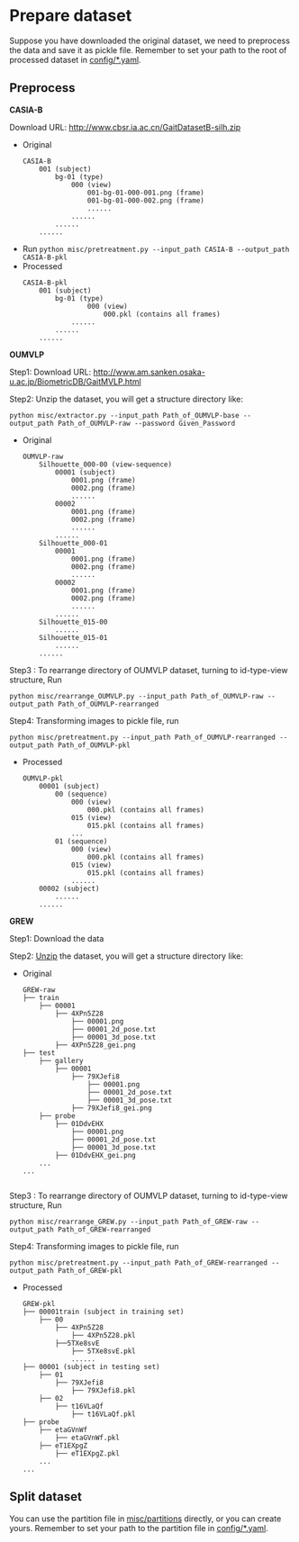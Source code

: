 # Prepare dataset
Suppose you have downloaded the original dataset, we need to preprocess the data and save it as pickle file. Remember to set your path to the root of processed dataset in [config/*.yaml](config/).

## Preprocess
**CASIA-B** 

Download URL: http://www.cbsr.ia.ac.cn/GaitDatasetB-silh.zip
- Original
    ```
    CASIA-B
        001 (subject)
            bg-01 (type)
                000 (view)
                    001-bg-01-000-001.png (frame)
                    001-bg-01-000-002.png (frame)
                    ......
                ......
            ......
        ......
    ```
- Run `python misc/pretreatment.py --input_path CASIA-B --output_path CASIA-B-pkl`
- Processed
    ```
    CASIA-B-pkl
        001 (subject)
            bg-01 (type)
                    000 (view)
                        000.pkl (contains all frames)
                ......
            ......
        ......
    ```
**OUMVLP** 

Step1: Download URL: http://www.am.sanken.osaka-u.ac.jp/BiometricDB/GaitMVLP.html

Step2: Unzip the dataset, you will get a structure directory like:
```
python misc/extractor.py --input_path Path_of_OUMVLP-base --output_path Path_of_OUMVLP-raw --password Given_Password
```  

- Original
    ```
    OUMVLP-raw
        Silhouette_000-00 (view-sequence)
            00001 (subject)
                0001.png (frame)
                0002.png (frame)
                ......
            00002
                0001.png (frame)
                0002.png (frame)
                ......
            ......
        Silhouette_000-01
            00001
                0001.png (frame)
                0002.png (frame)
                ......
            00002
                0001.png (frame)
                0002.png (frame)
                ......
            ......
        Silhouette_015-00
            ......
        Silhouette_015-01
            ......
        ......
    ```
Step3 : To rearrange directory of OUMVLP dataset, turning to id-type-view structure, Run 
```
python misc/rearrange_OUMVLP.py --input_path Path_of_OUMVLP-raw --output_path Path_of_OUMVLP-rearranged
```  

Step4: Transforming images to pickle file, run 
```
python misc/pretreatment.py --input_path Path_of_OUMVLP-rearranged --output_path Path_of_OUMVLP-pkl
```

- Processed
    ```
    OUMVLP-pkl
        00001 (subject)
            00 (sequence)
                000 (view)
                    000.pkl (contains all frames)
                015 (view)
                    015.pkl (contains all frames)
                ...
            01 (sequence)
                000 (view)
                    000.pkl (contains all frames)
                015 (view)
                    015.pkl (contains all frames)
                ......
        00002 (subject)
            ......
        ......
    ```


**GREW** 

Step1: Download the data

Step2: [Unzip](https://github.com/GREW-Benchmark/GREW-Benchmark) the dataset, you will get a structure directory like:

- Original
    ```
    GREW-raw
    ├── train
        ├── 00001
            ├── 4XPn5Z28
                ├── 00001.png
                ├── 00001_2d_pose.txt
                ├── 00001_3d_pose.txt
            ├── 4XPn5Z28_gei.png
    ├── test
        ├── gallery
            ├── 00001
                ├── 79XJefi8
                    ├── 00001.png
                    ├── 00001_2d_pose.txt
                    ├── 00001_3d_pose.txt
                ├── 79XJefi8_gei.png
        ├── probe
            ├── 01DdvEHX
                ├── 00001.png
                ├── 00001_2d_pose.txt
                ├── 00001_3d_pose.txt
            ├── 01DdvEHX_gei.png
        ...
    ...
            
Step3 : To rearrange directory of OUMVLP dataset, turning to id-type-view structure, Run 
```
python misc/rearrange_GREW.py --input_path Path_of_GREW-raw --output_path Path_of_GREW-rearranged
```  

Step4: Transforming images to pickle file, run 
```
python misc/pretreatment.py --input_path Path_of_GREW-rearranged --output_path Path_of_GREW-pkl
```

- Processed
    ```
    GREW-pkl
    ├── 00001train (subject in training set)
        ├── 00
            ├── 4XPn5Z28
                ├── 4XPn5Z28.pkl
            ├──5TXe8svE
                ├── 5TXe8svE.pkl
                ......
    ├── 00001 (subject in testing set)
        ├── 01
            ├── 79XJefi8
                ├── 79XJefi8.pkl
        ├── 02
            ├── t16VLaQf
                ├── t16VLaQf.pkl
    ├── probe
        ├── etaGVnWf
            ├── etaGVnWf.pkl
        ├── eT1EXpgZ
            ├── eT1EXpgZ.pkl
        ...
    ...
    ```

## Split dataset
You can use the partition file in [misc/partitions](misc/partitions/) directly, or you can create yours. Remember to set your path to the partition file in [config/*.yaml](config/).